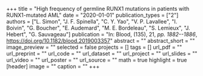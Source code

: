 +++
title = "High frequency of germline RUNX1 mutations in patients with RUNX1-mutated AML"
date = "2020-01-01"
publication_types = ["2"]
authors = ["L. Simon", "J. F. Spinella", "C. Y. Yao", "V. P. Lavallee", "I. Boivin", "G. Boucher", "E. Audemard", "M. E. Bordeleau", "S. Lemieux", "J. Hebert", "G. Sauvageau"]
publication = "In: Blood, (135), 21, _pp. 1882--1886_, https://doi.org/10.1182/blood.2019003357"
abstract = ""
abstract_short = ""
image_preview = ""
selected = false
projects = []
tags = []
url_pdf = ""
url_preprint = ""
url_code = ""
url_dataset = ""
url_project = ""
url_slides = ""
url_video = ""
url_poster = ""
url_source = ""
math = true
highlight = true
[header]
image = ""
caption = ""
+++
